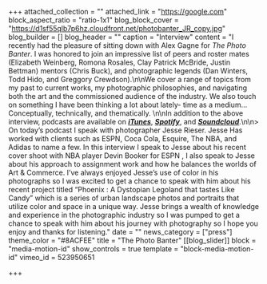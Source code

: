 +++
attached_collection = ""
attached_link = "https://google.com"
block_aspect_ratio = "ratio-1x1"
blog_block_cover = "https://d1sf55qlb7p6hz.cloudfront.net/photobanter_JR_copy.jpg"
blog_builder = []
blog_header = ""
caption = "Interview"
content = "I recently had the pleasure of sitting down with Alex Gagne for _The Photo Banter_. I was honored to join an impressive list of peers and roster mates (Elizabeth Weinberg, Romona Rosales, Clay Patrick McBride, Justin Bettman) mentors (Chris Buck), and photographic legends (Dan Winters, Todd Hido, and Greggory Crewdson).\n\nWe cover a range of topics from my past to current works, my photographic philosophies, and navigating both the art and the commissioned audience of the industry. We also touch on something I have been thinking a lot about lately- time as a medium... Conceptually, technically, and thematically. ⁠⁠\n\nIn addition to the above interview, podcasts are available on [**_iTunes_**](https://podcasts.apple.com/us/podcast/jesse-rieser/id1315846850?i=1000513097100), [**_Spotify_**](https://open.spotify.com/episode/653I69hF3iixGSeBWwynkn?si=-p_Uo4mDTTqFGVizqUc8-A), and [**_Soundcloud_**](https://soundcloud.com/thephotobanter/jesse-rieser).\n\n> On today’s podcast I speak with photographer Jesse Rieser. Jesse Has worked with clients such as ESPN, Coca Cola, Esquire, The NBA, and Adidas to name a few. In this interview I speak to Jesse about his recent cover shoot with NBA player Devin Booker for ESPN , I also speak to Jesse about his approach to assignment work and how he balances the worlds of Art & Commerce. I’ve always enjoyed Jesse’s use of color in his photographs so I was excited to get a chance to speak with him about his recent project titled “Phoenix : A Dystopian Legoland that tastes Like Candy” which is a series of urban landscape photos and portraits that utilize color and space in a unique way. Jesse brings a wealth of knowledge and experience in the photographic industry so I was pumped to get a chance to speak with him about his journey with photography so I hope you enjoy and thanks for listening."
date = ""
news_category = ["press"]
theme_color = "#8ACFEE"
title = "The Photo Banter"
[[blog_slider]]
block = "media-motion-id"
show_controls = true
template = "block-media-motion-id"
vimeo_id = 523950651

+++
